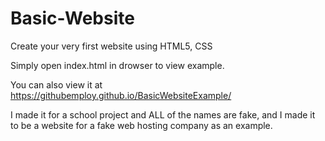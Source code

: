 # Basic-Website
Create your very first website using HTML5, CSS

Simply open index.html in drowser to view example.

You can also view it at https://githubemploy.github.io/BasicWebsiteExample/

I made it for a school project and ALL of the names are fake, and I made it to be a website for a fake web hosting company as an example.

